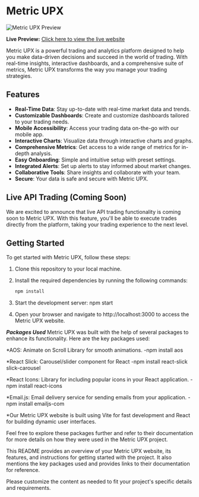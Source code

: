 # Metric UPX

![Metric UPX Preview](assets/metric_upx.png)

**Live Preview:** [Click here to view the live website](https://coderroy05.github.io/metric)

Metric UPX is a powerful trading and analytics platform designed to help you make data-driven decisions and succeed in the world of trading. With real-time insights, interactive dashboards, and a comprehensive suite of metrics, Metric UPX transforms the way you manage your trading strategies.

## Features

- **Real-Time Data**: Stay up-to-date with real-time market data and trends.
- **Customizable Dashboards**: Create and customize dashboards tailored to your trading needs.
- **Mobile Accessibility**: Access your trading data on-the-go with our mobile app.
- **Interactive Charts**: Visualize data through interactive charts and graphs.
- **Comprehensive Metrics**: Get access to a wide range of metrics for in-depth analysis.
- **Easy Onboarding**: Simple and intuitive setup with preset settings.
- **Integrated Alerts**: Set up alerts to stay informed about market changes.
- **Collaborative Tools**: Share insights and collaborate with your team.
- **Secure**: Your data is safe and secure with Metric UPX.

## Live API Trading (Coming Soon)

We are excited to announce that live API trading functionality is coming soon to Metric UPX. With this feature, you'll be able to execute trades directly from the platform, taking your trading experience to the next level.

## Getting Started

To get started with Metric UPX, follow these steps:

1. Clone this repository to your local machine.
2. Install the required dependencies by running the following commands:

   ```bash
   npm install


1. Start the development server:
npm start

2. Open your browser and navigate to http://localhost:3000 to access the Metric UPX website.


***Packages Used***
Metric UPX was built with the help of several packages to enhance its functionality. Here are the key packages used:

*AOS: Animate on Scroll Library for smooth animations.
-npm install aos

*React Slick: Carousel/slider component for React
-npm install react-slick slick-carousel

*React Icons: Library for including popular icons in your React application.
-npm install react-icons

*Email.js: Email delivery service for sending emails from your application.
-npm install emailjs-com

*Our Metric UPX website is built using Vite for fast development and React for building dynamic user interfaces.


Feel free to explore these packages further and refer to their documentation for more details on how they were used in the Metric UPX project.


This README provides an overview of your Metric UPX website, its features, and instructions for getting started with the project. It also mentions the key packages used and provides links to their documentation for reference.

Please customize the content as needed to fit your project's specific details and requirements.
